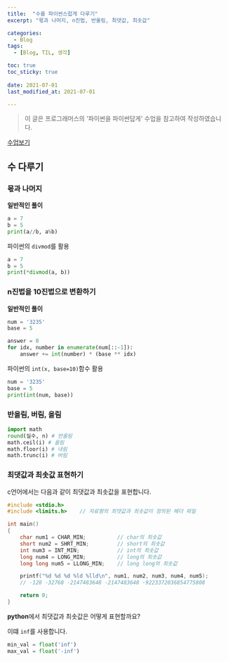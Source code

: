 ```yaml
---
title:  "수를 파이썬스럽게 다루기"
excerpt: "몫과 나머지, n진법, 반올림, 최댓값, 최솟값"

categories:
  - Blog
tags:
  - [Blog, TIL, 생각]

toc: true
toc_sticky: true
 
date: 2021-07-01
last_modified_at: 2021-07-01

---
```


> 이 글은 프로그래머스의 '파이썬을 파이썬답게' 수업을 참고하여 작성하였습니다.

[수업보기](https://programmers.co.kr/learn/courses/4008) 



## 수 다루기

### 몫과 나머지

**일반적인 풀이**

```python
a = 7
b = 5
print(a//b, a%b)
```

파이썬의 `divmod`를 활용

```python
a = 7
b = 5
print(*divmod(a, b))
```

[^주의사항]: 작은 숫자를 다룰 때는 `a//b, a%b` 보다 느리다. 자세한 퍼포먼스 파이에 관한 것은 [Stack Overflow](https://stackoverflow.com/questions/30079879/is-divmod-faster-than-using-the-and-operators) 에서 확인

### n진법을 10진법으로 변환하기

**일반적인 풀이**

```python
num = '3235'
base = 5

answer = 0
for idx, number in enumerate(num[::-1]):
    answer += int(number) * (base ** idx)
```

파이썬의 `int(x, base=10)`함수 활용

```python
num = '3235'
base = 5
print(int(num, base))
```



### 반올림, 버림, 올림

```python
import math
round(실수, n) # 반올림
math.ceil(i) # 올림
math.floor(i) # 내림
math.trunc(i) # 버림
```



### 최댓값과 최솟값 표현하기

c언어에서는 다음과 같이 최댓값과 최솟값을 표현합니다.

```c
#include <stdio.h>
#include <limits.h>    // 자료형의 최댓값과 최솟값이 정의된 헤더 파일

int main()
{
    char num1 = CHAR_MIN;          // char의 최솟값
    short num2 = SHRT_MIN;         // short의 최솟값
    int num3 = INT_MIN;            // int의 최솟값
    long num4 = LONG_MIN;          // long의 최솟값
    long long num5 = LLONG_MIN;    // long long의 최솟값

    printf("%d %d %d %ld %lld\n", num1, num2, num3, num4, num5);
    // -128 -32768 -2147483648 -2147483648 -9223372036854775808

    return 0;
}
```

**python**에서 최댓값과 최솟값은 어떻게 표현할까요?

이떄  `inf`를 사용합니다.

```python
min_val = float('inf')
max_val = float('-inf')
```

